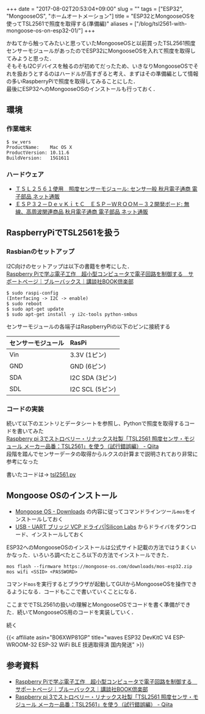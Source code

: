 +++
date = "2017-08-02T20:53:04+09:00"
slug = ""
tags = ["ESP32", "MongooseOS", "ホームオートメーション"]
title = "ESP32とMongooseOSを使ってTSL2561で照度を取得する(準備編)"
aliases = ["/blog/tsl2561-with-mongoose-os-on-esp32-01/"]
+++

かねてから触ってみたいと思っていたMongooseOSと以前買ったTSL2561照度センサーモジュールがあったのでESP32にMongooseOSを入れて照度を取得してみようと思った．  
そもそもI2Cデバイスを触るのが初めてだったため、いきなりMongooseOSでそれを扱おうとするのはハードルが高すぎると考え、まずはその準備編として情報の多いRaspberryPiで照度を取得してみることにした．  
最後にESP32へのMongooseOSのインストールも行っておく．

<!--more-->

## 環境

### 作業端末

``` shell
$ sw_vers
ProductName:    Mac OS X
ProductVersion: 10.11.6
BuildVersion:   15G1611
```

### ハードウェア

* [ＴＳＬ２５６１使用　照度センサーモジュール: センサ一般 秋月電子通商 電子部品 ネット通販](http://akizukidenshi.com/catalog/g/gM-08219/)
* [ＥＳＰ３２－ＤｅｖＫｉｔＣ　ＥＳＰ－ＷＲＯＯＭ－３２開発ボード: 無線、高周波関連商品 秋月電子通商 電子部品 ネット通販](http://akizukidenshi.com/catalog/g/gM-11819/)

## RaspberryPiでTSL2561を扱う

### Rasbianのセットアップ

I2C向けのセットアップは以下の書籍を参考にした．  
[Raspberry Piで学ぶ電子工作　超小型コンピュータで電子回路を制御する　サポートページ｜ブルーバックス｜講談社BOOK倶楽部](http://bluebacks.kodansha.co.jp/special/rspi.html)

``` shell
$ sudo raspi-config
(Interfacing -> I2C -> enable)
$ sudo reboot
$ sudo apt-get update
$ sudo apt-get install -y i2c-tools python-smbus
```

センサーモジュールの各端子はRaspberryPiの以下のピンに接続する

|センサーモジュール|RasPi|
|:--|:--|
|Vin|3.3V (1ピン)|
|GND|GND (6ピン)|
|SDA|I2C SDA (3ピン)|
|SDL|I2C SCL (5ピン)|

### コードの実装

続いて以下のエントリとデータシートを参照し、Pythonで照度を取得するコードを書いてみた  
[Raspberry pi 3でストロベリー・リナックス社製「TSL2561 照度センサ・モジュール メーカー品番：TSL2561」を使う（試行錯誤編） - Qiita](http://qiita.com/boyaki_machine/items/a238e9d03455a2eea26e)  
段階を踏んでセンサーデータの取得からルクスの計算まで説明されており非常に参考になった

書いたコードは→ [tsl2561.py](https://gist.github.com/uyorum/966af625bd9893ea3b2877e4e40600df)

## Mongoose OSのインストール

* [Mongoose OS - Downloads](https://mongoose-os.com/software.html) の内容に従ってコマンドラインツール`mos`をインストールしておく
* [USB - UART ブリッジ VCP ドライバ|Silicon Labs](https://jp.silabs.com/products/development-tools/software/usb-to-uart-bridge-vcp-drivers) からドライバをダウンロード、インストールしておく

ESP32へのMongooseOSのインストールは公式サイト記載の方法ではうまくいかなった．いろいろ調べたところ以下の方法でインストールできた．

``` shell
mos flash --firmware https://mongoose-os.com/downloads/mos-esp32.zip
mos wifi <SSID> <PASSWORD>
```

コマンド`mos`を実行するとブラウザが起動してGUIからMongooseOSを操作できるようになる．コードもここで書いていくことになる．

ここまででTSL2561の扱いの理解とMongooseOSでコードを書く準備ができた．続いてMongooseOS用のコードを実装していく．

続く

{{< affiliate asin="B06XWP81GP" title="waves ESP32 DevKitC V4 ESP-WROOM-32 ESP-32 WiFi BLE 技適取得済 国内発送" >}}

## 参考資料

* [Raspberry Piで学ぶ電子工作　超小型コンピュータで電子回路を制御する　サポートページ｜ブルーバックス｜講談社BOOK倶楽部](http://bluebacks.kodansha.co.jp/special/rspi.html)
* [Raspberry pi 3でストロベリー・リナックス社製「TSL2561 照度センサ・モジュール メーカー品番：TSL2561」を使う（試行錯誤編） - Qiita](http://qiita.com/boyaki_machine/items/a238e9d03455a2eea26e)

